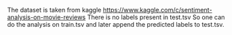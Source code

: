 The dataset is taken from kaggle https://www.kaggle.com/c/sentiment-analysis-on-movie-reviews
There is no labels present in test.tsv
So one can do the analysis on train.tsv and later append the predicted labels to test.tsv.